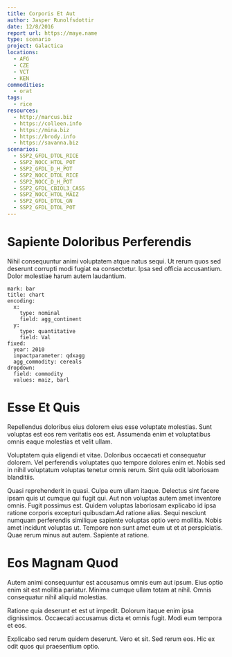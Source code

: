```yaml
---
title: Corporis Et Aut
author: Jasper Runolfsdottir
date: 12/8/2016
report url: https://maye.name
type: scenario
project: Galactica
locations:
  - AFG
  - CZE
  - VCT
  - KEN
commodities:
  - orat
tags:
  - rice
resources:
  - http://marcus.biz
  - https://colleen.info
  - https://mina.biz
  - https://brody.info
  - https://savanna.biz
scenarios:
  - SSP2_GFDL_DTOL_RICE
  - SSP2_NOCC_HTOL_POT
  - SSP2_GFDL_D_H_POT
  - SSP2_NOCC_DTOL_RICE
  - SSP2_NOCC_D_H_POT
  - SSP2_GFDL_CBIOL3_CASS
  - SSP2_NOCC_HTOL_MAIZ
  - SSP2_GFDL_DTOL_GN
  - SSP2_GFDL_DTOL_POT
---
```

# Sapiente Doloribus Perferendis
Nihil consequuntur animi voluptatem atque natus sequi. Ut rerum quos sed deserunt corrupti modi fugiat ea consectetur. Ipsa sed officia accusantium. Dolor molestiae harum autem laudantium.

```vis
mark: bar
title: chart
encoding:
  x:
    type: nominal
    field: agg_continent
  y:
    type: quantitative
    field: Val
fixed:
  year: 2010
  impactparameter: qdxagg
  agg_commodity: cereals
dropdown:
  field: commodity
  values: maiz, barl
```

# Esse Et Quis
Repellendus doloribus eius dolorem eius esse voluptate molestias. Sunt voluptas est eos rem veritatis eos est. Assumenda enim et voluptatibus omnis eaque molestias et velit ullam.
 Voluptatem quia eligendi et vitae. Doloribus occaecati et consequatur dolorem. Vel perferendis voluptates quo tempore dolores enim et. Nobis sed in nihil voluptatum voluptas tenetur omnis rerum. Sint quia odit laboriosam blanditiis.
 Quasi reprehenderit in quasi. Culpa eum ullam itaque. Delectus sint facere ipsam quis ut cumque qui fugit qui. Aut non voluptas autem amet inventore omnis. Fugit possimus est. Quidem voluptas laboriosam explicabo id ipsa ratione corporis excepturi quibusdam.Ad ratione alias. Sequi nesciunt numquam perferendis similique sapiente voluptas optio vero mollitia. Nobis amet incidunt voluptas ut. Tempore non sunt amet eum ut et at perspiciatis. Quae rerum minus aut autem. Sapiente at ratione.

# Eos Magnam Quod
Autem animi consequuntur est accusamus omnis eum aut ipsum. Eius optio enim sit est mollitia pariatur. Minima cumque ullam totam at nihil. Omnis consequatur nihil aliquid molestias.
 Ratione quia deserunt et est ut impedit. Dolorum itaque enim ipsa dignissimos. Occaecati accusamus dicta et omnis fugit. Modi eum tempora et eos.
 Explicabo sed rerum quidem deserunt. Vero et sit. Sed rerum eos. Hic ex odit quos qui praesentium optio.
